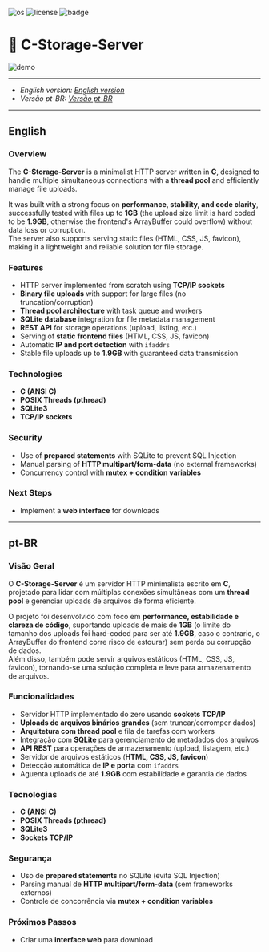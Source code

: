 ![os](https://camo.githubusercontent.com/e6d28433c0c1041770537fc7f5af3110f9d9cb0b8e8aded756769aebdba81135/68747470733a2f2f696d672e736869656c64732e696f2f62616467652f2d4c696e75782d677265793f6c6f676f3d6c696e7578)
![license](https://img.shields.io/badge/License-MIT-green)  ![badge](https://img.shields.io/badge/Lang-C-blue)

# 📁 C-Storage-Server  

![demo](www/demo.gif)  

---

- *English version: [English version](#english)*  
- *Versão pt-BR: [Versão pt-BR](#pt-br)*  

---

## English  

### Overview  
The **C-Storage-Server** is a minimalist HTTP server written in **C**, designed to handle multiple simultaneous connections with a **thread pool** and efficiently manage file uploads.  

It was built with a strong focus on **performance, stability, and code clarity**, successfully tested with files up to **1GB** (the upload size limit is hard coded to be **1.9GB**, otherwise the frontend's ArrayBuffer could overflow) without data loss or corruption.  
The server also supports serving static files (HTML, CSS, JS, favicon), making it a lightweight and reliable solution for file storage.  

### Features  
- HTTP server implemented from scratch using **TCP/IP sockets**  
- **Binary file uploads** with support for large files (no truncation/corruption)  
- **Thread pool architecture** with task queue and workers  
- **SQLite database** integration for file metadata management  
- **REST API** for storage operations (upload, listing, etc.)  
- Serving of **static frontend files** (HTML, CSS, JS, favicon)  
- Automatic **IP and port detection** with `ifaddrs`  
- Stable file uploads up to **1.9GB** with guaranteed data transmission

### Technologies  
- **C (ANSI C)**  
- **POSIX Threads (pthread)**  
- **SQLite3**  
- **TCP/IP sockets**  

### Security  
- Use of **prepared statements** with SQLite to prevent SQL Injection  
- Manual parsing of **HTTP multipart/form-data** (no external frameworks)  
- Concurrency control with **mutex + condition variables**  

### Next Steps  
- Implement a **web interface** for downloads  

---

## pt-BR  

### Visão Geral  
O **C-Storage-Server** é um servidor HTTP minimalista escrito em **C**, projetado para lidar com múltiplas conexões simultâneas com um **thread pool** e gerenciar uploads de arquivos de forma eficiente.  

O projeto foi desenvolvido com foco em **performance, estabilidade e clareza de código**, suportando uploads de mais de **1GB** (o limite do tamanho dos uploads foi hard-coded para ser até **1.9GB**, caso o contrario, o ArrayBuffer do frontend corre risco de estourar) sem perda ou corrupção de dados.  
Além disso, também pode servir arquivos estáticos (HTML, CSS, JS, favicon), tornando-se uma solução completa e leve para armazenamento de arquivos.  

### Funcionalidades  
- Servidor HTTP implementado do zero usando **sockets TCP/IP**  
- **Uploads de arquivos binários grandes** (sem truncar/corromper dados)  
- **Arquitetura com thread pool** e fila de tarefas com workers  
- Integração com **SQLite** para gerenciamento de metadados dos arquivos  
- **API REST** para operações de armazenamento (upload, listagem, etc.)  
- Servidor de arquivos estáticos (**HTML, CSS, JS, favicon**)  
- Detecção automática de **IP e porta** com `ifaddrs`  
- Aguenta uploads de até **1.9GB** com estabilidade e garantia de dados 

### Tecnologias  
- **C (ANSI C)**  
- **POSIX Threads (pthread)**  
- **SQLite3**  
- **Sockets TCP/IP**  

### Segurança  
- Uso de **prepared statements** no SQLite (evita SQL Injection)  
- Parsing manual de **HTTP multipart/form-data** (sem frameworks externos)  
- Controle de concorrência via **mutex + condition variables**  

### Próximos Passos  
- Criar uma **interface web** para download  
  
